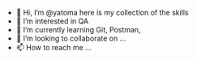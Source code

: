 - 👋 Hi, I’m @yatoma here is my collection of the skills
- 👀 I’m interested in QA
- 🌱 I’m currently learning Git, Postman,
- 💞️ I’m looking to collaborate on ...
- 📫 How to reach me ...

<!---
yatoma/yatoma is a ✨ special ✨ repository because its `README.md` (this file) appears on your GitHub profile.
You can click the Preview link to take a look at your changes.
--->
